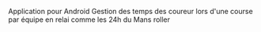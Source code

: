 Application pour Android
Gestion des temps des coureur lors d'une course par équipe en relai comme les 24h du Mans roller
